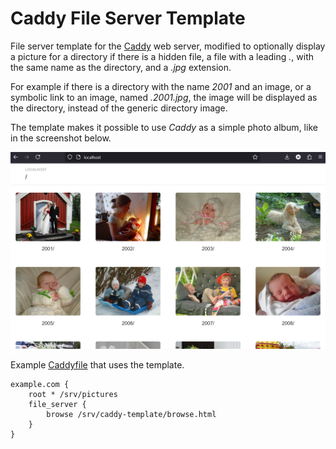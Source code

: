 # Caddy File Server Template

File server template for the [Caddy](https://caddyserver.com/) web
server, modified to optionally display a picture for a directory if
there is a hidden file, a file with a leading *.*, with the same name
as the directory, and a *.jpg* extension.

For example if there is a directory with the name *2001* and an image,
or a symbolic link to an image, named *.2001.jpg*, the image will be
displayed as the directory, instead of the generic directory image.

The template makes it possible to use *Caddy* as a simple photo album,
like in the screenshot below.

![Screenshot](screenshot-readme.png)

Example [Caddyfile](https://caddyserver.com/docs/caddyfile) that uses
the template.

```
example.com {
	root * /srv/pictures
	file_server {
		browse /srv/caddy-template/browse.html
	}
}
```
